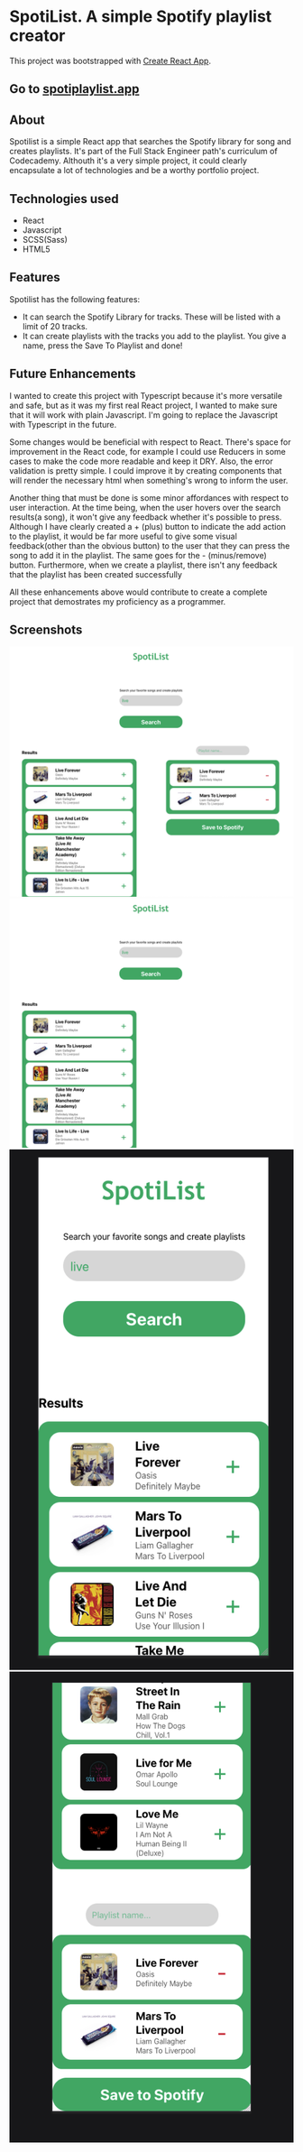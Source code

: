 # SpotiList. A simple Spotify playlist creator

This project was bootstrapped with [Create React App](https://github.com/facebook/create-react-app).

## Go to [spotiplaylist.app](https://spotiplaylist.netlify.app)

## About

Spotilist is a simple React app that searches the Spotify library for song and creates playlists. It's part of the Full Stack Engineer 
path's curriculum of Codecademy. Althouth it's a very simple project, it could clearly encapsulate a lot of technologies and be a worthy
portfolio project. 

## Technologies used

+ React
+ Javascript
+ SCSS(Sass)
+ HTML5

## Features

Spotilist has the following features:

+ It can search the Spotify Library for tracks. These will be listed with a limit of 20 tracks.
+ It can create playlists with the tracks you add to the playlist. You give a name, press the Save To Playlist and done!

## Future Enhancements

I wanted to create this project with Typescript because it's more versatile and safe, but as it was my first real React project,
I wanted to make sure that it will work with plain Javascript. I'm going to replace the Javascript with Typescript in the future.

Some changes would be beneficial with respect to React. There's space for improvement in the React code, for example I could use Reducers in
some cases to make the code more readable and keep it DRY. 
Also, the error validation is pretty simple. I could improve it by creating components that will render the necessary html when something's 
wrong to inform the user.

Another thing that must be done is some minor affordances with respect to user interaction. At the time being, when the user hovers over the 
search results(a song), it won't give any feedback whether it's possible to press. Although I have clearly created a + (plus) button to indicate
the add action to the playlist, it would be far more useful to give some visual feedback(other than the obvious button) to the user that they
can press the song to add it in the playlist. The same goes for the - (minus/remove) button. 
Furthermore, when we create a playlist, there isn't any feedback that the playlist has been created successfully 

All these enhancements above would contribute to create a complete project that demostrates my proficiency as a programmer. 


## Screenshots

<img src="src/screenshots/1.png" alt="User interface of Spotilist"/>
<img src="src/screenshots/2.png" alt="User interface of Spotilist"/>
<img src="src/screenshots/4.png" alt="User interface of Spotilist"/>
<img src="src/screenshots/3.png" alt="User interface of Spotilist"/>
